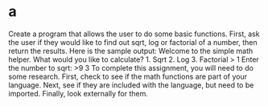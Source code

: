 # a
Create a program that allows the user to do some basic functions.  First, ask the user if they would like to find out sqrt, log or factorial of a number, then return the results.  Here is the sample output:   Welcome to the simple math helper. What would you like to calculate? 1. Sqrt 2. Log 3. Factorial > 1 Enter the number to sqrt: >9 3 To complete this assignment, you will need to do some research. First, check to see if the math functions are part of your language. Next, see if they are included with the language, but need to be imported. Finally, look externally for them.
